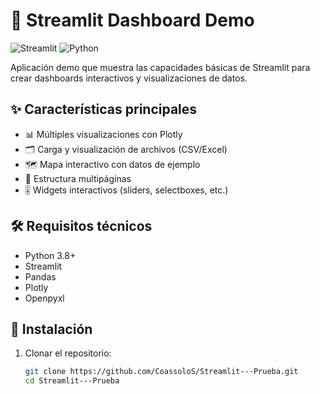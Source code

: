 # 🚀 Streamlit Dashboard Demo

![Streamlit](https://img.shields.io/badge/Streamlit-FF4B4B?style=for-the-badge&logo=Streamlit&logoColor=white)
![Python](https://img.shields.io/badge/Python-3776AB?style=for-the-badge&logo=python&logoColor=white)

Aplicación demo que muestra las capacidades básicas de Streamlit para crear dashboards interactivos y visualizaciones de datos.

## ✨ Características principales

- 📊 Múltiples visualizaciones con Plotly
- 🗂 Carga y visualización de archivos (CSV/Excel)
- 🗺 Mapa interactivo con datos de ejemplo
- 📑 Estructura multipáginas
- 🎚 Widgets interactivos (sliders, selectboxes, etc.)

## 🛠 Requisitos técnicos

- Python 3.8+
- Streamlit
- Pandas
- Plotly
- Openpyxl

## 🚀 Instalación

1. Clonar el repositorio:
   ```bash
   git clone https://github.com/CoassoloS/Streamlit---Prueba.git
   cd Streamlit---Prueba
